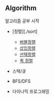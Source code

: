 ## Algorithm

알고리즘 공부 시작

* [정렬][./sort]
  * [버블정렬](./sort/bubble_sort.cpp)
  * [삽입정렬](./sort/insertion_sort.cpp)
  * [선택정렬](./sort/selection_sort.cpp)
  * [퀵 정렬](./sort/quick_sort.cpp)

* 스택/큐
* BFS/DFS
* 다이나믹 프로그래밍
